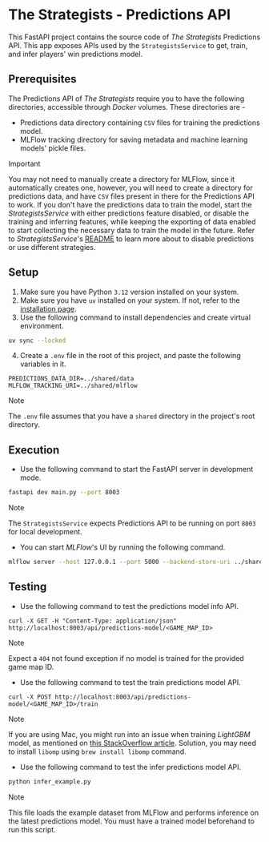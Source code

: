 # The Strategists - Predictions API

This FastAPI project contains the source code of _The Strategists_ Predictions API. This app exposes APIs used by the
`StrategistsService` to get, train, and infer players' win predictions model.

## Prerequisites

The Predictions API of _The Strategists_ require you to have the following directories, accessible through _Docker_
volumes. These directories are -

- Predictions data directory containing `CSV` files for training the predictions model.
- MLFlow tracking directory for saving metadata and machine learning models' pickle files.

> [!IMPORTANT]
> You may not need to manually create a directory for MLFlow, since it automatically creates one, however, you will
> need to create a directory for predictions data, and have `CSV` files present in there for the Predictions API to
> work. If you don't have the predictions data to train the model, start the _StrategistsService_ with either
> predictions feature disabled, or disable the training and inferring features, while keeping the exporting of data
> enabled to start collecting the necessary data to train the model in the future. Refer to _StrategistsService_'s
> [README](../server/README.md) to learn more about to disable predictions or use different strategies.

## Setup

1. Make sure you have Python `3.12` version installed on your system.
2. Make sure you have `uv` installed on your system. If not, refer to the [installation page](https://docs.astral.sh/uv/getting-started/installation/).
3. Use the following command to install dependencies and create virtual environment.

```sh
uv sync --locked
```

4. Create a `.env` file in the root of this project, and paste the following variables in it.

```
PREDICTIONS_DATA_DIR=../shared/data
MLFLOW_TRACKING_URI=../shared/mlflow
```

> [!NOTE]
> The `.env` file assumes that you have a `shared` directory in the project's root directory.

## Execution

- Use the following command to start the FastAPI server in development mode.

```sh
fastapi dev main.py --port 8003
```

> [!NOTE]
> The `StrategistsService` expects Predictions API to be running on port `8003` for local development.

- You can start _MLFlow_'s UI by running the following command.

```sh
mlflow server --host 127.0.0.1 --port 5000 --backend-store-uri ../shared/mlflow
```

## Testing

- Use the following command to test the predictions model info API.

```
curl -X GET -H "Content-Type: application/json" http://localhost:8003/api/predictions-model/<GAME_MAP_ID>
```

> [!NOTE]
> Expect a `404` not found exception if no model is trained for the provided game map ID.

- Use the following command to test the train predictions model API.

```
curl -X POST http://localhost:8003/api/predictions-model/<GAME_MAP_ID>/train
```

> [!NOTE]
> If you are using Mac, you might run into an issue when training _LightGBM_ model, as mentioned on
> [this StackOverflow article](https://stackoverflow.com/questions/72285089/i-am-not-able-to-run-lightgbm-on-mac-because-of-an-oserror-libomp-dylib-no-su).
> Solution, you may need to install `libomp` using `brew install libomp` command.

- Use the following command to test the infer predictions model API.

```sh
python infer_example.py
```

> [!NOTE]
> This file loads the example dataset from MLFlow and performs inference on the latest predictions model. You must have
> a trained model beforehand to run this script.
